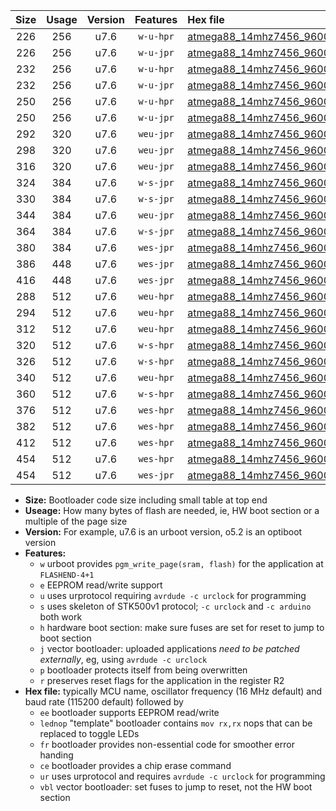|Size|Usage|Version|Features|Hex file|
|:-:|:-:|:-:|:-:|:--|
|226|256|u7.6|`w-u-hpr`|[atmega88_14mhz7456_9600bps_ur.hex](https://raw.githubusercontent.com/stefanrueger/urboot/main//atmega88_14mhz7456_9600bps_ur.hex)|
|226|256|u7.6|`w-u-jpr`|[atmega88_14mhz7456_9600bps_ur_vbl.hex](https://raw.githubusercontent.com/stefanrueger/urboot/main//atmega88_14mhz7456_9600bps_ur_vbl.hex)|
|232|256|u7.6|`w-u-hpr`|[atmega88_14mhz7456_9600bps_lednop_ur.hex](https://raw.githubusercontent.com/stefanrueger/urboot/main//atmega88_14mhz7456_9600bps_lednop_ur.hex)|
|232|256|u7.6|`w-u-jpr`|[atmega88_14mhz7456_9600bps_lednop_ur_vbl.hex](https://raw.githubusercontent.com/stefanrueger/urboot/main//atmega88_14mhz7456_9600bps_lednop_ur_vbl.hex)|
|250|256|u7.6|`w-u-hpr`|[atmega88_14mhz7456_9600bps_lednop_fr_ur.hex](https://raw.githubusercontent.com/stefanrueger/urboot/main//atmega88_14mhz7456_9600bps_lednop_fr_ur.hex)|
|250|256|u7.6|`w-u-jpr`|[atmega88_14mhz7456_9600bps_lednop_fr_ur_vbl.hex](https://raw.githubusercontent.com/stefanrueger/urboot/main//atmega88_14mhz7456_9600bps_lednop_fr_ur_vbl.hex)|
|292|320|u7.6|`weu-jpr`|[atmega88_14mhz7456_9600bps_ee_ur_vbl.hex](https://raw.githubusercontent.com/stefanrueger/urboot/main//atmega88_14mhz7456_9600bps_ee_ur_vbl.hex)|
|298|320|u7.6|`weu-jpr`|[atmega88_14mhz7456_9600bps_ee_lednop_ur_vbl.hex](https://raw.githubusercontent.com/stefanrueger/urboot/main//atmega88_14mhz7456_9600bps_ee_lednop_ur_vbl.hex)|
|316|320|u7.6|`weu-jpr`|[atmega88_14mhz7456_9600bps_ee_lednop_fr_ur_vbl.hex](https://raw.githubusercontent.com/stefanrueger/urboot/main//atmega88_14mhz7456_9600bps_ee_lednop_fr_ur_vbl.hex)|
|324|384|u7.6|`w-s-jpr`|[atmega88_14mhz7456_9600bps_vbl.hex](https://raw.githubusercontent.com/stefanrueger/urboot/main//atmega88_14mhz7456_9600bps_vbl.hex)|
|330|384|u7.6|`w-s-jpr`|[atmega88_14mhz7456_9600bps_lednop_vbl.hex](https://raw.githubusercontent.com/stefanrueger/urboot/main//atmega88_14mhz7456_9600bps_lednop_vbl.hex)|
|344|384|u7.6|`weu-jpr`|[atmega88_14mhz7456_9600bps_ee_lednop_fr_ce_ur_vbl.hex](https://raw.githubusercontent.com/stefanrueger/urboot/main//atmega88_14mhz7456_9600bps_ee_lednop_fr_ce_ur_vbl.hex)|
|364|384|u7.6|`w-s-jpr`|[atmega88_14mhz7456_9600bps_lednop_fr_vbl.hex](https://raw.githubusercontent.com/stefanrueger/urboot/main//atmega88_14mhz7456_9600bps_lednop_fr_vbl.hex)|
|380|384|u7.6|`wes-jpr`|[atmega88_14mhz7456_9600bps_ee_vbl.hex](https://raw.githubusercontent.com/stefanrueger/urboot/main//atmega88_14mhz7456_9600bps_ee_vbl.hex)|
|386|448|u7.6|`wes-jpr`|[atmega88_14mhz7456_9600bps_ee_lednop_vbl.hex](https://raw.githubusercontent.com/stefanrueger/urboot/main//atmega88_14mhz7456_9600bps_ee_lednop_vbl.hex)|
|416|448|u7.6|`wes-jpr`|[atmega88_14mhz7456_9600bps_ee_lednop_fr_vbl.hex](https://raw.githubusercontent.com/stefanrueger/urboot/main//atmega88_14mhz7456_9600bps_ee_lednop_fr_vbl.hex)|
|288|512|u7.6|`weu-hpr`|[atmega88_14mhz7456_9600bps_ee_ur.hex](https://raw.githubusercontent.com/stefanrueger/urboot/main//atmega88_14mhz7456_9600bps_ee_ur.hex)|
|294|512|u7.6|`weu-hpr`|[atmega88_14mhz7456_9600bps_ee_lednop_ur.hex](https://raw.githubusercontent.com/stefanrueger/urboot/main//atmega88_14mhz7456_9600bps_ee_lednop_ur.hex)|
|312|512|u7.6|`weu-hpr`|[atmega88_14mhz7456_9600bps_ee_lednop_fr_ur.hex](https://raw.githubusercontent.com/stefanrueger/urboot/main//atmega88_14mhz7456_9600bps_ee_lednop_fr_ur.hex)|
|320|512|u7.6|`w-s-hpr`|[atmega88_14mhz7456_9600bps.hex](https://raw.githubusercontent.com/stefanrueger/urboot/main//atmega88_14mhz7456_9600bps.hex)|
|326|512|u7.6|`w-s-hpr`|[atmega88_14mhz7456_9600bps_lednop.hex](https://raw.githubusercontent.com/stefanrueger/urboot/main//atmega88_14mhz7456_9600bps_lednop.hex)|
|340|512|u7.6|`weu-hpr`|[atmega88_14mhz7456_9600bps_ee_lednop_fr_ce_ur.hex](https://raw.githubusercontent.com/stefanrueger/urboot/main//atmega88_14mhz7456_9600bps_ee_lednop_fr_ce_ur.hex)|
|360|512|u7.6|`w-s-hpr`|[atmega88_14mhz7456_9600bps_lednop_fr.hex](https://raw.githubusercontent.com/stefanrueger/urboot/main//atmega88_14mhz7456_9600bps_lednop_fr.hex)|
|376|512|u7.6|`wes-hpr`|[atmega88_14mhz7456_9600bps_ee.hex](https://raw.githubusercontent.com/stefanrueger/urboot/main//atmega88_14mhz7456_9600bps_ee.hex)|
|382|512|u7.6|`wes-hpr`|[atmega88_14mhz7456_9600bps_ee_lednop.hex](https://raw.githubusercontent.com/stefanrueger/urboot/main//atmega88_14mhz7456_9600bps_ee_lednop.hex)|
|412|512|u7.6|`wes-hpr`|[atmega88_14mhz7456_9600bps_ee_lednop_fr.hex](https://raw.githubusercontent.com/stefanrueger/urboot/main//atmega88_14mhz7456_9600bps_ee_lednop_fr.hex)|
|454|512|u7.6|`wes-hpr`|[atmega88_14mhz7456_9600bps_ee_lednop_fr_ce.hex](https://raw.githubusercontent.com/stefanrueger/urboot/main//atmega88_14mhz7456_9600bps_ee_lednop_fr_ce.hex)|
|454|512|u7.6|`wes-jpr`|[atmega88_14mhz7456_9600bps_ee_lednop_fr_ce_vbl.hex](https://raw.githubusercontent.com/stefanrueger/urboot/main//atmega88_14mhz7456_9600bps_ee_lednop_fr_ce_vbl.hex)|

- **Size:** Bootloader code size including small table at top end
- **Useage:** How many bytes of flash are needed, ie, HW boot section or a multiple of the page size
- **Version:** For example, u7.6 is an urboot version, o5.2 is an optiboot version
- **Features:**
  + `w` urboot provides `pgm_write_page(sram, flash)` for the application at `FLASHEND-4+1`
  + `e` EEPROM read/write support
  + `u` uses urprotocol requiring `avrdude -c urclock` for programming
  + `s` uses skeleton of STK500v1 protocol; `-c urclock` and `-c arduino` both work
  + `h` hardware boot section: make sure fuses are set for reset to jump to boot section
  + `j` vector bootloader: uploaded applications *need to be patched externally*, eg, using `avrdude -c urclock`
  + `p` bootloader protects itself from being overwritten
  + `r` preserves reset flags for the application in the register R2
- **Hex file:** typically MCU name, oscillator frequency (16 MHz default) and baud rate (115200 default) followed by
  + `ee` bootloader supports EEPROM read/write
  + `lednop` "template" bootloader contains `mov rx,rx` nops that can be replaced to toggle LEDs
  + `fr` bootloader provides non-essential code for smoother error handing
  + `ce` bootloader provides a chip erase command
  + `ur` uses urprotocol and requires `avrdude -c urclock` for programming
  + `vbl` vector bootloader: set fuses to jump to reset, not the HW boot section

